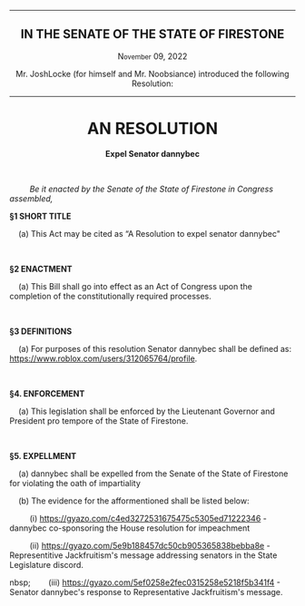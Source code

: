 <div align="center">

---

<h2><b>IN THE SENATE OF THE STATE OF FIRESTONE</b></h2>

<p>N<small>ovember</small> 09, 2022</p>

Mr. JoshLocke (for himself and Mr. Noobsiance) introduced the following Resolution:

---

<h1><b>AN RESOLUTION</b></h1>

**Expel Senator dannybec**

</div>

<br/>

&nbsp;&nbsp;&nbsp;&nbsp;&nbsp;&nbsp;&nbsp;&nbsp; _Be it enacted by the Senate of the State of Firestone in Congress assembled,_

**§1 SHORT TITLE**

&nbsp;&nbsp;&nbsp; (a) This Act may be cited as “A Resolution to expel senator dannybec" 

<br/>

**§2 ENACTMENT**

&nbsp;&nbsp;&nbsp; (a) This Bill shall go into effect as an Act of Congress upon the completion of the constitutionally required processes.

<br/>

**§3 DEFINITIONS**

&nbsp;&nbsp;&nbsp; (a) For purposes of this resolution Senator dannybec shall be defined as: https://www.roblox.com/users/312065764/profile.


<br/>

**§4. ENFORCEMENT**

&nbsp;&nbsp;&nbsp; (a) This legislation shall be enforced by the Lieutenant Governor and President pro tempore of the State of Firestone.

<br/>

**§5. EXPELLMENT**

&nbsp;&nbsp;&nbsp; (a) dannybec shall be expelled from the Senate of the State of Firestone for violating the oath of impartiality

&nbsp;&nbsp;&nbsp; (b) The evidence for the afformentioned shall be listed below:

&nbsp;&nbsp;&nbsp;&nbsp;&nbsp;&nbsp;&nbsp;&nbsp;&nbsp;(i) https://gyazo.com/c4ed3272531675475c5305ed71222346 - dannybec co-sponsoring the House resolution for impeachment

&nbsp;&nbsp;&nbsp;&nbsp;&nbsp;&nbsp;&nbsp;&nbsp;&nbsp;(ii) https://gyazo.com/5e9b188457dc50cb905365838bebba8e - Representitive Jackfruitism's message addressing senators in the State Legislature discord.

nbsp;&nbsp;&nbsp;&nbsp;&nbsp;&nbsp;&nbsp;&nbsp;&nbsp;(iii) https://gyazo.com/5ef0258e2fec0315258e5218f5b341f4 - Senator dannybec's response to Representative Jackfruitism's message.

</br>

